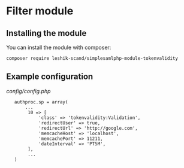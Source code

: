 Filter module
============================

## Installing the module
You can install the module with composer:

    composer require leshik-scand/simplesamlphp-module-tokenvalidity

## Example configuration

_config/config.php_

```
   authproc.sp = array(
       ...
        10 => [
            'class' => 'tokenvalidity:Validation',
            'redirectUser' => true,
            'redirectUrl' => 'http://google.com',
            'memcacheHost' => 'localhost',
            'memcachePort' => 11211,
            'dateInterval' => 'PT5M',
        ],
        ...
   )
```